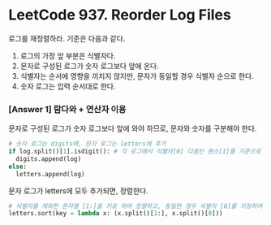 # LeetCode 937. Reorder Log Files
로그를 재정렬하라. 기준은 다음과 같다.
1. 로그의 가장 앞 부분은 식별자다.
2. 문자로 구성된 로그가 숫자 로그보다 앞에 온다.
3. 식별자는 순서에 영향을 끼치지 않지만, 문자가 동일할 경우 식별자 순으로 한다.
4. 숫자 로그는 입력 순서대로 한다.


### [Answer 1] 람다와 + 연산자 이용

문자로 구성된 로그가 숫자 로그보다 앞에 와야 하므로, 문자와 숫자를 구분해야 한다.
```python
# 숫자 로그는 digits에, 문자 로그는 letters에 추가
if log.split()[1].isdigit(): # 각 로그에서 식별자[0] 다음인 원소[1]를 기준으로 판별
  digits.append(log)
else:
  letters.append(log)
```
문자 로그가 letters에 모두 추가되면, 정렬한다.
```python
# 식별자를 제외한 문자열 [1:]을 키로 하여 정렬하고, 동일한 경우 식별자 [0]를 지정하여 정렬되도록 람다표현식을 이용 
letters.sort(key = lambda x: (x.split()[1:], x.split()[0]))
```
